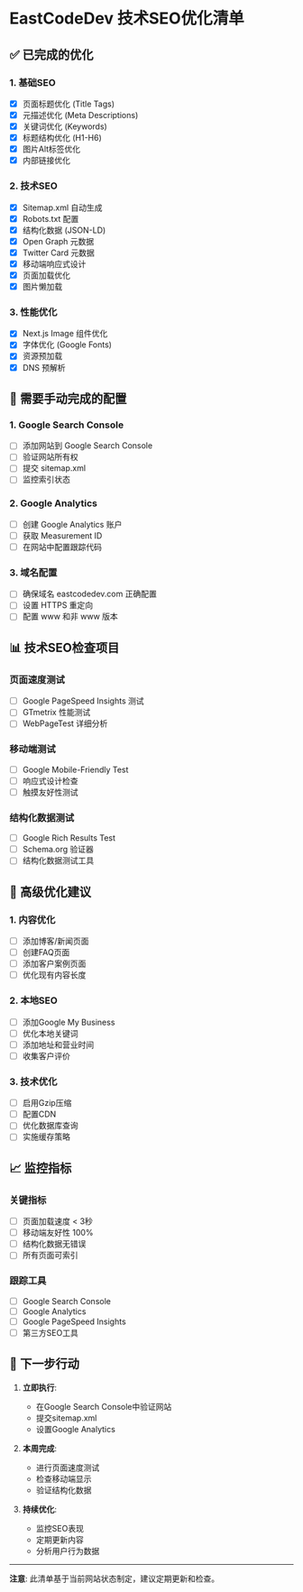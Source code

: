 # EastCodeDev 技术SEO优化清单

## ✅ 已完成的优化

### 1. 基础SEO
- [x] 页面标题优化 (Title Tags)
- [x] 元描述优化 (Meta Descriptions)
- [x] 关键词优化 (Keywords)
- [x] 标题结构优化 (H1-H6)
- [x] 图片Alt标签优化
- [x] 内部链接优化

### 2. 技术SEO
- [x] Sitemap.xml 自动生成
- [x] Robots.txt 配置
- [x] 结构化数据 (JSON-LD)
- [x] Open Graph 元数据
- [x] Twitter Card 元数据
- [x] 移动端响应式设计
- [x] 页面加载优化
- [x] 图片懒加载

### 3. 性能优化
- [x] Next.js Image 组件优化
- [x] 字体优化 (Google Fonts)
- [x] 资源预加载
- [x] DNS 预解析

## 🔧 需要手动完成的配置

### 1. Google Search Console
- [ ] 添加网站到 Google Search Console
- [ ] 验证网站所有权
- [ ] 提交 sitemap.xml
- [ ] 监控索引状态

### 2. Google Analytics
- [ ] 创建 Google Analytics 账户
- [ ] 获取 Measurement ID
- [ ] 在网站中配置跟踪代码

### 3. 域名配置
- [ ] 确保域名 eastcodedev.com 正确配置
- [ ] 设置 HTTPS 重定向
- [ ] 配置 www 和非 www 版本

## 📊 技术SEO检查项目

### 页面速度测试
- [ ] Google PageSpeed Insights 测试
- [ ] GTmetrix 性能测试
- [ ] WebPageTest 详细分析

### 移动端测试
- [ ] Google Mobile-Friendly Test
- [ ] 响应式设计检查
- [ ] 触摸友好性测试

### 结构化数据测试
- [ ] Google Rich Results Test
- [ ] Schema.org 验证器
- [ ] 结构化数据测试工具

## 🚀 高级优化建议

### 1. 内容优化
- [ ] 添加博客/新闻页面
- [ ] 创建FAQ页面
- [ ] 添加客户案例页面
- [ ] 优化现有内容长度

### 2. 本地SEO
- [ ] 添加Google My Business
- [ ] 优化本地关键词
- [ ] 添加地址和营业时间
- [ ] 收集客户评价

### 3. 技术优化
- [ ] 启用Gzip压缩
- [ ] 配置CDN
- [ ] 优化数据库查询
- [ ] 实施缓存策略

## 📈 监控指标

### 关键指标
- [ ] 页面加载速度 < 3秒
- [ ] 移动端友好性 100%
- [ ] 结构化数据无错误
- [ ] 所有页面可索引

### 跟踪工具
- [ ] Google Search Console
- [ ] Google Analytics
- [ ] Google PageSpeed Insights
- [ ] 第三方SEO工具

## 🎯 下一步行动

1. **立即执行**:
   - 在Google Search Console中验证网站
   - 提交sitemap.xml
   - 设置Google Analytics

2. **本周完成**:
   - 进行页面速度测试
   - 检查移动端显示
   - 验证结构化数据

3. **持续优化**:
   - 监控SEO表现
   - 定期更新内容
   - 分析用户行为数据

---

**注意**: 此清单基于当前网站状态制定，建议定期更新和检查。
